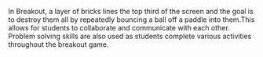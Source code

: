 In Breakout, a layer of bricks lines the top third of the screen and the goal is to destroy them all by repeatedly bouncing a ball off a paddle into them.This allows for students to collaborate and communicate with each other. Problem solving skills are also used as students complete various activities throughout the breakout game.

